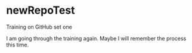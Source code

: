 # newRepoTest
Training on GitHub set one

I am going through the training again.
Maybe I will remember the process this time.
